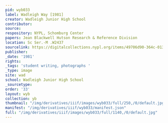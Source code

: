 ```yaml
---
pid: wyb033
label: Wadleigh Way [1981]
creator: Wadleigh Junior High School
contributor:
source:
respository: NYPL, Schomburg Center
papers: Jean Blackwell Hutson Research & Reference Division
location: Sc Ser.-M .W2437
sourcelink: https://digitalcollections.nypl.org/items/49706d90-364c-0134-1144-00505686a51c
publisher:
_date: '1981'
rights:
_tags: 'student writing, photographs '
_type: image
site: wad
school: Wadleigh Junior High School
_sourcetype:
order: '33'
layout: wyb
collection: yb
thumbnail: "/img/derivatives/iiif/images/wyb033/full/250,/0/default.jpg"
manifest: "/img/derivatives/iiif/wyb033/manifest.json"
full: "/img/derivatives/iiif/images/wyb033/full/1140,/0/default.jpg"
---
```

